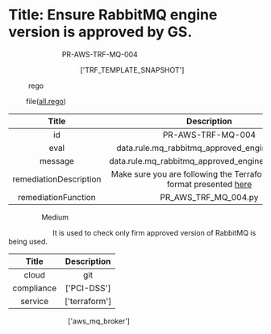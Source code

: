 



# Title: Ensure RabbitMQ engine version is approved by GS.


***<font color="white">Master Test Id:</font>*** PR-AWS-TRF-MQ-004

***<font color="white">Master Snapshot Id:</font>*** ['TRF_TEMPLATE_SNAPSHOT']

***<font color="white">type:</font>*** rego

***<font color="white">rule:</font>*** file([all.rego])  
  
  
  
  

|Title|Description|
| :---: | :---: |
|id|PR-AWS-TRF-MQ-004|
|eval|data.rule.mq_rabbitmq_approved_engine_version|
|message|data.rule.mq_rabbitmq_approved_engine_version_err|
|remediationDescription|Make sure you are following the Terraform template format presented <a href='https://registry.terraform.io/providers/hashicorp/aws/latest/docs/resources/mq_broker' target='_blank'>here</a>|
|remediationFunction|PR_AWS_TRF_MQ_004.py|


***<font color="white">Severity:</font>*** Medium

***<font color="white">Description:</font>*** It is used to check only firm approved version of RabbitMQ is being used.  
  
  

|Title|Description|
| :---: | :---: |
|cloud|git|
|compliance|['PCI-DSS']|
|service|['terraform']|


***<font color="white">Resource Types:</font>*** ['aws_mq_broker']


[all.rego]: https://github.com/prancer-io/prancer-compliance-test/tree/master/aws/terraform/all.rego
